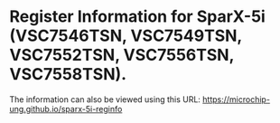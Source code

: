 # Register Information for SparX-5i (VSC7546TSN, VSC7549TSN, VSC7552TSN, VSC7556TSN, VSC7558TSN).
The information can also be viewed using this URL:
https://microchip-ung.github.io/sparx-5i-reginfo

